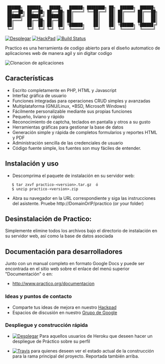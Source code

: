 ```
 ██████╗  ██████╗   █████╗   ██████╗ ████████╗ ██╗  ██████╗  ██████╗ 
 ██╔══██╗ ██╔══██╗ ██╔══██╗ ██╔════╝ ╚══██╔══╝ ██║ ██╔════╝ ██╔═══██╗
 ██████╔╝ ██████╔╝ ███████║ ██║         ██║    ██║ ██║      ██║   ██║
 ██╔═══╝  ██╔══██╗ ██╔══██║ ██║         ██║    ██║ ██║      ██║   ██║
 ██║      ██║  ██║ ██║  ██║ ╚██████╗    ██║    ██║ ╚██████╗ ╚██████╔╝
 ╚═╝      ╚═╝  ╚═╝ ╚═╝  ╚═╝  ╚═════╝    ╚═╝    ╚═╝  ╚═════╝  ╚═════╝ 
```                                      

[![Desplegar](http://www.practico.org/repositorioimagenes/heroku.png)](https://heroku.com/deploy?template=https://github.com/unix4you2/practico/tree/master)    [![HackPad](https://raw.githubusercontent.com/unix4you2/practico/master/dev_web/img/hackpad.png)](https://practico.hackpad.com/)  [![Build Status](https://travis-ci.org/unix4you2/practico.svg?branch=master)](https://travis-ci.org/unix4you2/practico)


Practico es una herramienta de codigo abierto para el diseño automatico de aplicaciones web de manera agil y sin digitar codigo

![Clonacion de aplicaciones](http://www.practico.org/_/rsrc/1367847811637/funcionalidades/SlideInicio3.png)

## Características

 - Escrito completamente en PHP, HTML y Javascript
 - Interfaz gráfica de usuario
 - Funciones integradas para operaciones CRUD simples y avanzadas
 - Multiplataforma (GNU/Linux, *BSD, Microsoft Windows)
 - Fácilmente personalizable mediante sus propias funciones
 - Pequeño, liviano y rápido
 - Reconocimiento de captcha, teclados en pantalla y otros a su gusto
 - Herramientas gráficas para gestionar la base de datos
 - Generación simple y rápida de completos formularios y reportes HTML y PDF
 - Administración sencilla de las credenciales de usuario
 - Código fuente simple, los fuentes son muy fáciles de entender.

## Instalación y uso

 * Descomprima el paquete de instalación en su servidor web:
```
   $ tar zxvf practico-<version>.tar.gz  ó
   $ unzip practico-<version>.zip
```
 * Abra su navegador en la URL correspondiente y siga las instrucciones
   del asistente.  Pruebe  http://DomainOrIP/practico (or your folder)

## Desinstalación de Practico:

  Simplemente elimine todos los archivos bajo el directorio de
  instalación en su servidor web, así como la base de datos asociada

## Documentación para desarrolladores
Junto con un manual completo en formato Google Docs y puede ser encontrada en el sitio web sobre el enlace del menú superior "Documentación" o en:

 * http://www.practico.org/documentacion

### Ideas y puntos de contacto

 * Comparte tus ideas de mejora en nuestro [Hackpad](https://practico.hackpad.com/)
 * Espacios de discusión en nuestro [Grupo de Google](https://groups.google.com/forum/#!forum/practicodev)

### Despliegue y construcción rápida

 * [![Desplegar](http://www.practico.org/repositorioimagenes/heroku.png)](https://heroku.com/deploy?template=https://github.com/unix4you2/practico/tree/master) Para aquellos usuarios de Heroku que deseen hacer un despliegue de Práctico sobre su perfil

 * [![Travis](https://sites.google.com/site/practicodevel/repositorioimagenes/travis-logo.png)](https://travis-ci.org/unix4you2/practico) para quienes deseen ver el estado actual de la construcción para la rama principal del proyecto.  Reportada también arriba.
